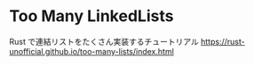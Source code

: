 # Too Many LinkedLists

Rust で連結リストをたくさん実装するチュートリアル
https://rust-unofficial.github.io/too-many-lists/index.html